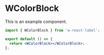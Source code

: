 # WColorBlock

This is an example component.

```jsx
import { WColorBlock } from 'w-react-label';

export default () => {
  return <WColorBlock></WColorBlock>;
};
```
